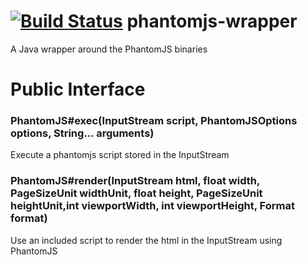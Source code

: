 # [![Build Status](https://travis-ci.org/moodysalem/java-phantomjs-wrapper.svg?branch=master)](https://travis-ci.org/moodysalem/java-phantomjs-wrapper) phantomjs-wrapper
A Java wrapper around the PhantomJS binaries

# Public Interface
### PhantomJS#exec(InputStream script, PhantomJSOptions options, String... arguments)

Execute a phantomjs script stored in the InputStream

### PhantomJS#render(InputStream html, float width, PageSizeUnit widthUnit, float height, PageSizeUnit heightUnit,int viewportWidth, int viewportHeight, Format format)

Use an included script to render the html in the InputStream using PhantomJS
